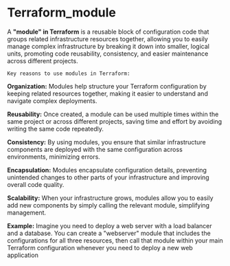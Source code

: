 # Terraform_module
A **"module" in Terraform** is a reusable block of configuration code that groups related infrastructure resources together, allowing you to easily manage complex infrastructure by breaking it down into smaller, logical units, promoting code reusability, consistency, and easier maintenance across different projects. 

`Key reasons to use modules in Terraform:`

**Organization:**
Modules help structure your Terraform configuration by keeping related resources together, making it easier to understand and navigate complex deployments. 

**Reusability:**
Once created, a module can be used multiple times within the same project or across different projects, saving time and effort by avoiding writing the same code repeatedly. 


**Consistency:**
By using modules, you ensure that similar infrastructure components are deployed with the same configuration across environments, minimizing errors. 


**Encapsulation:**
Modules encapsulate configuration details, preventing unintended changes to other parts of your infrastructure and improving overall code quality. 


**Scalability:**
When your infrastructure grows, modules allow you to easily add new components by simply calling the relevant module, simplifying management. 

**Example:**
Imagine you need to deploy a web server with a load balancer and a database. You can create a "webserver" module that includes the configurations for all three resources, then call that module within your main Terraform configuration whenever you need to deploy a new web application
